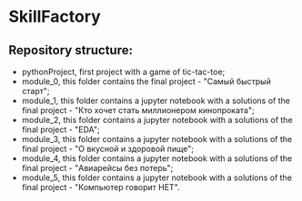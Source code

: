 # SkillFactory

## Repository structure:
- pythonProject, first project with a game of tic-tac-toe;
- module_0, this folder contains the final project - "Самый быстрый старт";
- module_1, this folder contains a jupyter notebook with a solutions of the final project - "Кто хочет стать миллионером кинопроката";
- module_2, this folder contains a jupyter notebook with a solutions of the final project - "EDA";
- module_3, this folder contains a jupyter notebook with a solutions of the final project - "О вкусной и здоровой пище";
- module_4, this folder contains a jupyter notebook with a solutions of the final project - "Авиарейсы без потерь";
- module_5, this folder contains a jupyter notebook with a solutions of the final project - "Компьютер говорит НЕТ".
